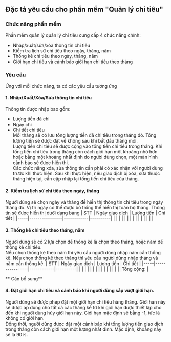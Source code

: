 ## Đặc tả yêu cầu cho phần mềm "Quản lý chi tiêu"
### Chức năng phần mềm
Phần mềm quản lý quản lý chi tiêu cung cấp 4 chức năng chính:
- Nhập/xuất/sửa/xóa thông tin chi tiêu
- Kiểm tra lịch sử chi tiêu theo ngày, tháng, năm
- Thống kê chi tiêu theo ngày, tháng, năm
- Giới hạn chi tiêu và cảnh bảo giới hạn chi tiêu theo tháng
### Yêu cầu
Ứng với mỗi chức năng, ta có các yêu cầu tương ứng
#### 1. Nhập/Xuất/Xóa/Sửa thông tin chi tiêu
Thông tin được nhập bao gồm:
- Lượng tiền đã chi
- Ngày chi
- Chi tiết chi tiêu <br>
Mỗi tháng sẽ có lưu tổng lượng tiền đã chi tiêu trong tháng đó. Tổng lượng tiền sẽ được đặt về không sau khi bắt đầu tháng mới.<br>
Lượng tiền chi tiêu sẽ được cộng vào tổng tiền chi tiêu trong tháng. Khi tổng tiền chi tiêu trong tháng còn cách giới hạn một khoảng nhỏ hơn hoặc bằng
một khoảng nhất định do người dùng chọn, một màn hình cảnh báo sẽ được hiển thị. <br>
Các chức năng xóa, sửa thông tin cần phải có xác nhận với người dùng trước khi thực hiện. Sau khi thực hiện, nếu giao dịch bị xóa, sửa thuộc tháng hiện tại, cần cập nhập lại tổng
tiền chi tiêu của tháng.
#### 2. Kiểm tra lịch sử chi tiêu theo ngày, tháng
Người dùng sẽ chọn ngày và tháng để hiển thị thông tin chi tiêu trong ngày tháng đó. Vị trí ngày có thể được bỏ trống thể hiển thị toàn bộ tháng. Thông tin sẽ được hiển thị dưới dạng bảng
| STT | Ngày giao dịch | Lượng tiền | Chi tiết |
|-----|----------------|------------|----------|
|     |                |            |          |
|     |                |            |          |
|     |                |            |          |
#### 3. Thống kê chi tiêu theo tháng, năm
Người dùng sẽ có 2 lựa chọn để thống kê là chọn theo tháng, hoặc năm để thống kê chi tiêu. <br>
Nếu chọn thống kê theo năm thì yêu cầu người dùng nhập năm cần thống kê.
Nếu chọn thống kê theo tháng thì yêu cầu người dùng nhập tháng và năm cần thống kê.
| STT | Ngày giao dịch | Lượng tiền | Chi tiết |
|-----|----------------|------------|----------|
|     |                |            |          |
|     |                |            |          |
|     |                |            |          |
|Tổng cộng:                                    |

** Cần bổ sung**
#### 4. Đặt giới hạn chi tiêu và cảnh báo khi người dùng sắp vượt giới hạn.
Người dùng sẽ được phép đặt một giới hạn chi tiêu hàng tháng. Giới hạn này sẽ được áp dụng cho tất cả các tháng kể từ khi giới hạn được thiết lập cho đến khi người dùng hủy giới
hạn này. Giới hạn mặc định sẽ bằng -1, tức là không có giới hạn. <br>
Đồng thời, người dùng được đặt một cảnh báo khi tổng lượng tiền giao dịch trong tháng còn cách giới hạn một lượng nhất đinh. Mặc định, khoảng này sẽ là 90%.
